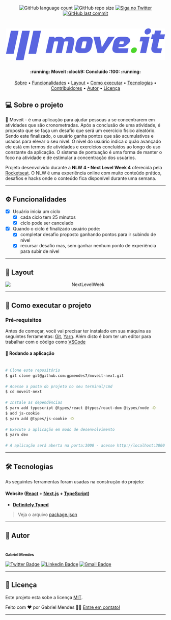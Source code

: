 
<p align="center">
  <img alt="GitHub language count" src="https://img.shields.io/github/languages/count/gpmendes7/moveit-next">

  <img alt="GitHub repo size" src="https://img.shields.io/github/repo-size/gpmendes7/moveit-next">

  <a href="https://twitter.com/gpmendes7">
    <img alt="Siga no Twitter" src="https://img.shields.io/twitter/url?style=social&url=https%3A%2F%2Ftwitter.com%2Fgpmendes7">
  </a>
  
  <a href="https://github.com/gpmendes7/moveit-next/commits/main">
   <img alt="GitHub last commit" src="https://img.shields.io/github/last-commit/gpmendes7/moveit-next">
  </a>
</p>

<h1 align="center">
    <img alt="NextLevelWeek" title="#NextLevelWeek" src="./public/logo-full.svg" />
</h1>

<h4 align="center"> 
	:running:  Moveit :clock9: Concluído :100: :running:
</h4>

<p align="center">
 <a href="#-sobre-o-projeto">Sobre</a> •
 <a href="#-funcionalidades">Funcionalidades</a> •
 <a href="#-layout">Layout</a> • 
 <a href="#-como-executar-o-projeto">Como executar</a> • 
 <a href="#-tecnologias">Tecnologias</a> • 
 <a href="#-contribuidores">Contribuidores</a> • 
 <a href="#-autor">Autor</a> • 
 <a href="#user-content--licença">Licença</a>
</p>


## 💻 Sobre o projeto

:running: Moveit - é uma aplicação para ajudar pessoas a se concentrarem em atividades que são cronometradas. 
Após a conclusão de uma atividade, é proposto que se faça um desafio que será um exercício físico aleatório.
Sendo este finalizado, o usuário ganha pontos que são acumulativos e usados para elevar o seu nível.
O nível do usuário indica o quão avançado ele está em termos de atividades e exercícios concluídos ao longo do
uso constante da aplicação.
O sistema de pontuação é uma forma de manter o foco na atividade e de estimular a concentração dos usuários. 

Projeto desenvolvido durante a **NLW 4 - Next Level Week 4** oferecida pela [Rocketseat](https://nextlevelweek.com/pre-nlw).
O NLW é uma experiência online com muito conteúdo prático, desafios e hacks onde o conteúdo fica disponível durante uma semana.

---

## ⚙️ Funcionalidades

- [x] Usuário inicia um ciclo
  - [x] cada ciclo tem 25 minutos
  - [x] ciclo pode ser cancelado 

- [x] Quando o ciclo é finalizado usuário pode:
  - [x] completar desafio proposto ganhando pontos para ir subindo de nível 
  - [x] recursar desafio mas, sem ganhar nenhum ponto de experiência para subir de nível

---

## 🎨 Layout

<p align="center" style="display: flex; align-items: flex-start; justify-content: center;">
  <img alt="NextLevelWeek" title="#NextLevelWeek" src="./public/movevitscreens.png" width="600px">
</p>

---

## 🚀 Como executar o projeto

### Pré-requisitos

Antes de começar, você vai precisar ter instalado em sua máquina as seguintes ferramentas:
[Git](https://git-scm.com), [Yarn](https://yarnpkg.com/). 
Além disto é bom ter um editor para trabalhar com o código como [VSCode](https://code.visualstudio.com/)

#### 🧭 Rodando a aplicação

```bash

# Clone este repositório
$ git clone git@github.com:gpmendes7/moveit-next.git

# Acesse a pasta do projeto no seu terminal/cmd
$ cd moveit-next

# Instale as dependências
$ yarn add typescript @types/react @types/react-dom @types/node -D
$ add js-cookie
$ yarn add @types/js-cookie -D

# Execute a aplicação em modo de desenvolvimento
$ yarn dev

# A aplicação será aberta na porta:3000 - acesse http://localhost:3000

```

---

## 🛠 Tecnologias

As seguintes ferramentas foram usadas na construção do projeto:

#### **Website**  ([React](https://reactjs.org/) +  [Next.js](https://nextjs.org/) +  [TypeScript](https://www.typescriptlang.org/))

-   **[Definitely Typed](https://github.com/DefinitelyTyped/DefinitelyTyped)**

> Veja o arquivo  [package.json](https://github.com/gpmendes7/moveit-next/blob/main/package.json)

---

## 🦸 Autor

 <img style="border-radius: 50%;" src="https://avatars.githubusercontent.com/gpmendes7" width="100px;" alt=""/>
 <br />
 <sub><b>Gabriel Mendes</b></sub> 
 <br />

 

[![Twitter Badge](https://img.shields.io/badge/-@gpmendes7-1ca0f1?style=flat-square&logo=twitter&logoColor=white&link=https://twitter.com/gpmendes7)](https://twitter.com/gpmendes7https://twitter.com/gpmendes7) 
[![Linkedin Badge](https://img.shields.io/badge/-Gabriel-blue?style=flat-square&logo=Linkedin&logoColor=white&link=https://linkedin.com/in/gpmendes7/)](https://linkedin.com/in/gpmendes7/) 
[![Gmail Badge](https://img.shields.io/badge/-andrewsseven@gmail.com-red?style=flat-square&logo=Gmail&logoColor=white&link=mailto:andrewsseven@gmail.com)](mailto:andrewsseven@gmail.com)

---

## 📝 Licença

Este projeto esta sobe a licença [MIT](./LICENSE).

Feito com ❤️ por Gabriel Mendes 👋🏽 [Entre em contato!](https://linkedin.com/in/gpmendes7/)

---
